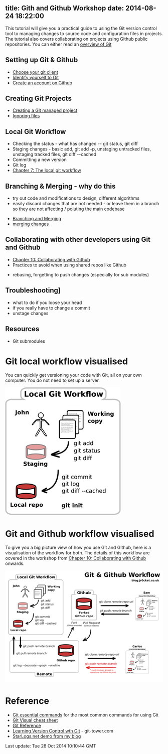 title: Gith and Github Workshop
date: 2014-08-24 18:22:00
---

This tutorial will give you a practical guide to using the Git version control tool to managing changes to source code and configuration files in projects.  The tutorial also covers collaborating on projects using Github public repositories.  You can either read an [overview of Git](overview-of-git.html)

## Setting up Git & Github 
- [Choose your git client](choose-your-git-client.html)
- [Identify yourself to Git](identify-yourself-to-git.html)
- [Create an account on Github](create-account-on-github.html)


## Creating Git Projects
* [Creating a Git managed project](chapter05-creating-a-git-managed-project.html)
* [Ignoring files](chapter06-ignoring-files.html)


## Local Git Workflow
* Checking the status - what has changed -- git status, git diff 
* Staging changes  - basic add, git add -p, unstaging untracked files, unstaging tracked files, git diff --cached 
* Committing a new version 
* Git log 
* [Chapter 7: The local git workflow](chapter07-local-git-workflow.html)


## Branching & Merging  - why do this
- try out code and modifications to design, different algorithms 
- easily discard changes that are not needed - or leave them in a branch so they are not affecting / poluting the main codebase

* [Branching and Merging](chapter09-branch-and-merge.html)
* [merging changes](merging-changes.html)


## Collaborating with other developers using Git and Github 
* [Chapter 10: Collaborating with Github](collaborating-with-github.html)
* Practices to avoid when using shared repos like Github
- rebasing, forgetting to push changes (especially for sub modules)


## Troubleshooting]
- what to do if you loose your head 
- if you really have to change a commit
- unstage changes


## Resources 
* Git submodules


# Git local workflow visualised 

You can quickly get versioning your code with Git, all on your own computer.  You do not need to set up a server.

<img class="img-code" src="images/git-local-workflow.png">

# Git and Github workflow visualised

To give you a big picture view of how you use Git and Github, here is a visualisation of the workflow for both.  The details of this workflow are ocvered in the workshop from [Chapter 10: Collaborating with Github](chapter10-collaborating-with-github.html) onwards.

<img class="img-code" src="images/git-and-github-workflow.png">

# Reference

* [Git essential commands](/developer-guides/git-quickstart-guide.png) for the most common commands for using Git
* [Git Visual cheat sheet](http://ndpsoftware.com/git-cheatsheet.html)
* [Git Reference](http://gitref.org/)
* [Learning Version Control wth Git](http://www.git-tower.com/learn/ebook/command-line/introduction) - git-tower.com
* [StarLogs.net demo from my blog](http://starlogs.net/#jr0cket/jr0cket.github.io-hexo)

Last update: Tue 28 Oct 2014 10:10:44 GMT

